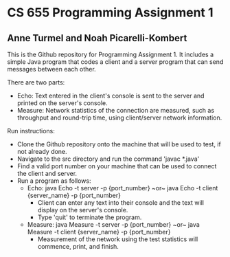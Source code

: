# CS 655 Programming Assignment 1
## Anne Turmel and Noah Picarelli-Kombert

This is the Github repository for Programming Assignment 1. It includes a simple Java program that codes a client and a server program that can send messages between each other. 

There are two parts:
* Echo: Text entered in the client's console is sent to the server and printed on the server's console. 
* Measure: Network statistics of the connection are measured, such as throughput and round-trip time, using client/server network information. 

Run instructions: 
* Clone the Github repository onto the machine that will be used to test, if not already done.
* Navigate to the src directory and run the command 'javac *.java'
* Find a valid port number on your machine that can be used to connect the client and server. 
* Run a program as follows:
  * Echo: java Echo -t server -p {port_number} \~or~ java Echo -t client {server_name} -p {port_number}
    * Client can enter any text into their console and the text will display on the server's console.
    * Type 'quit' to terminate the program. 
  * Measure: java Measure -t server -p {port_number} \~or~ java Measure -t client {server_name} -p {port_number}
    * Measurement of the network using the test statistics will commence, print, and finish. 
